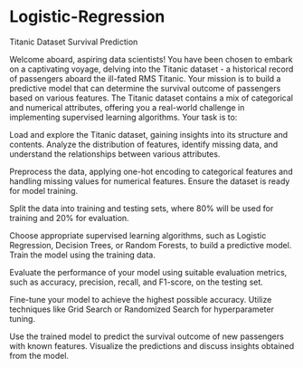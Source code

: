 # Logistic-Regression
Titanic Dataset Survival Prediction

Welcome aboard, aspiring data scientists! You have been chosen to embark on a captivating voyage, delving into the Titanic dataset - a historical record of passengers aboard the ill-fated RMS Titanic. Your mission is to build a predictive model that can determine the survival outcome of passengers based on various features. The Titanic dataset contains a mix of categorical and numerical attributes, offering you a real-world challenge in implementing supervised learning algorithms. Your task is to:

Load and explore the Titanic dataset, gaining insights into its structure and contents. Analyze the distribution of features, identify missing data, and understand the relationships between various attributes.

Preprocess the data, applying one-hot encoding to categorical features and handling missing values for numerical features. Ensure the dataset is ready for model training.

Split the data into training and testing sets, where 80% will be used for training and 20% for evaluation.

Choose appropriate supervised learning algorithms, such as Logistic Regression, Decision Trees, or Random Forests, to build a predictive model. Train the model using the training data.

Evaluate the performance of your model using suitable evaluation metrics, such as accuracy, precision, recall, and F1-score, on the testing set.

Fine-tune your model to achieve the highest possible accuracy. Utilize techniques like Grid Search or Randomized Search for hyperparameter tuning.

Use the trained model to predict the survival outcome of new passengers with known features. Visualize the predictions and discuss insights obtained from the model.

